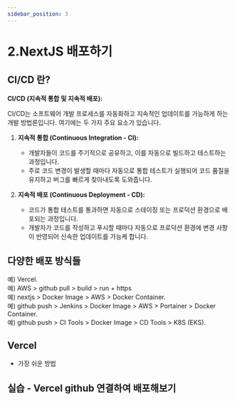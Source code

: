 ```yaml
---
sidebar_position: 3
---
```


# 2.NextJS 배포하기

## CI/CD 란?

**CI/CD (지속적 통합 및 지속적 배포):**

CI/CD는 소프트웨어 개발 프로세스를 자동화하고 지속적인 업데이트를 가능하게 하는 개발 방법론입니다. 여기에는 두 가지 주요 요소가 있습니다.

1. **지속적 통합 (Continuous Integration - CI):**
   - 개발자들이 코드를 주기적으로 공유하고, 이를 자동으로 빌드하고 테스트하는 과정입니다.
   - 주로 코드 변경이 발생할 때마다 자동으로 통합 테스트가 실행되어 코드 품질을 유지하고 버그를 빠르게 찾아내도록 도와줍니다.

2. **지속적 배포 (Continuous Deployment - CD):**
   - 코드가 통합 테스트를 통과하면 자동으로 스테이징 또는 프로덕션 환경으로 배포되는 과정입니다.
   - 개발자가 코드를 작성하고 푸시할 때마다 자동으로 프로덕션 환경에 변경 사항이 반영되어 신속한 업데이트를 가능케 합니다.

## 다양한 배포 방식들  
예) Vercel.   
예) AWS > github pull > build > run + https    
예) nextjs > Docker Image > AWS > Docker Container.   
예) github push > Jenkins > Docker Image > AWS > Portainer > Docker Container.   
예) github push > CI Tools > Docker Image > CD Tools > K8S (EKS). 

## Vercel 

- 가장 쉬운 방법  

## 실습 - Vercel github 연결하여 배포해보기  

